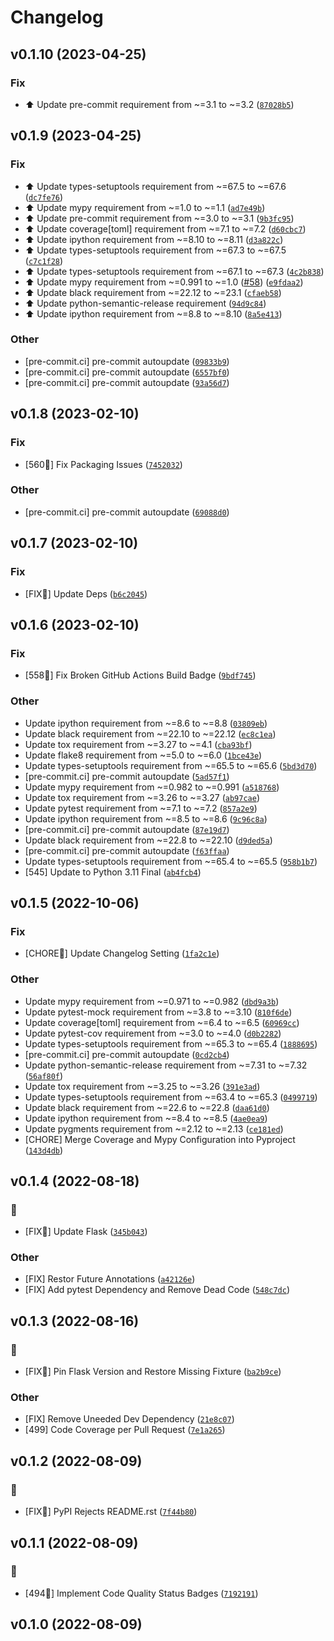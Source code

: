 Changelog
=========

<!--next-version-placeholder-->

## v0.1.10 (2023-04-25)
### Fix
* :arrow_up: Update pre-commit requirement from ~=3.1 to ~=3.2 ([`87028b5`](https://github.com/cowofevil/pytest-flask-ligand/commit/87028b5c8d7197d8ac51ff962f5ef4c156fe1283))

## v0.1.9 (2023-04-25)
### Fix
* :arrow_up: Update types-setuptools requirement from ~=67.5 to ~=67.6 ([`dc7fe76`](https://github.com/cowofevil/pytest-flask-ligand/commit/dc7fe76654bf21e3f70ca76e7a7543f875135a55))
* :arrow_up: Update mypy requirement from ~=1.0 to ~=1.1 ([`ad7e49b`](https://github.com/cowofevil/pytest-flask-ligand/commit/ad7e49bc94d75244f70559e42328a5c85d1aaf7e))
* :arrow_up: Update pre-commit requirement from ~=3.0 to ~=3.1 ([`9b3fc95`](https://github.com/cowofevil/pytest-flask-ligand/commit/9b3fc95a0015d54ef9bc77da7b98215b69be52ef))
* :arrow_up: Update coverage[toml] requirement from ~=7.1 to ~=7.2 ([`d60cbc7`](https://github.com/cowofevil/pytest-flask-ligand/commit/d60cbc77f92e360f8df731c5af51a1006543c8a4))
* :arrow_up: Update ipython requirement from ~=8.10 to ~=8.11 ([`d3a822c`](https://github.com/cowofevil/pytest-flask-ligand/commit/d3a822c4425411eec5ef23579c68d96b820b5fff))
* :arrow_up: Update types-setuptools requirement from ~=67.3 to ~=67.5 ([`c7c1f28`](https://github.com/cowofevil/pytest-flask-ligand/commit/c7c1f28d40b2ac7c507c4ae21b0df69d44563b3b))
* :arrow_up: Update types-setuptools requirement from ~=67.1 to ~=67.3 ([`4c2b838`](https://github.com/cowofevil/pytest-flask-ligand/commit/4c2b838f1cc5f8a254a9da1d3c98ae8416b3c58d))
* :arrow_up: Update mypy requirement from ~=0.991 to ~=1.0 ([#58](https://github.com/cowofevil/pytest-flask-ligand/issues/58)) ([`e9fdaa2`](https://github.com/cowofevil/pytest-flask-ligand/commit/e9fdaa2e05e74327e224a3a8209643d95785d257))
* :arrow_up: Update black requirement from ~=22.12 to ~=23.1 ([`cfaeb58`](https://github.com/cowofevil/pytest-flask-ligand/commit/cfaeb58bd937e4459a5ea03d2100dc3874574790))
* :arrow_up: Update python-semantic-release requirement ([`94d9c84`](https://github.com/cowofevil/pytest-flask-ligand/commit/94d9c847332b2624a5feab72a0636b23fcdf499e))
* :arrow_up: Update ipython requirement from ~=8.8 to ~=8.10 ([`8a5e413`](https://github.com/cowofevil/pytest-flask-ligand/commit/8a5e413aefa41eff25d580a0339277adae6ccbb1))

### Other
* [pre-commit.ci] pre-commit autoupdate ([`09833b9`](https://github.com/cowofevil/pytest-flask-ligand/commit/09833b96d8d2d0e762da4db01db3d68319f9298f))
* [pre-commit.ci] pre-commit autoupdate ([`6557bf0`](https://github.com/cowofevil/pytest-flask-ligand/commit/6557bf044b339bd7ccd33b2b66382a51779f8dbf))
* [pre-commit.ci] pre-commit autoupdate ([`93a56d7`](https://github.com/cowofevil/pytest-flask-ligand/commit/93a56d79c5eba8ee4b567e576c9482e403d0b6b1))

## v0.1.8 (2023-02-10)
### Fix
* [560:robot:] Fix Packaging Issues ([`7452032`](https://github.com/cowofevil/pytest-flask-ligand/commit/74520324358a4dd63f5a264c4fd02c9c7472f4d7))

### Other
* [pre-commit.ci] pre-commit autoupdate ([`69088d0`](https://github.com/cowofevil/pytest-flask-ligand/commit/69088d003b39fe0b568199798cc2a2f65fcc01d4))

## v0.1.7 (2023-02-10)
### Fix
* [FIX:robot:] Update Deps ([`b6c2045`](https://github.com/cowofevil/pytest-flask-ligand/commit/b6c204528ce95876430275d7f2528c2998f937b7))

## v0.1.6 (2023-02-10)
### Fix
* [558:robot:] Fix Broken GitHub Actions Build Badge ([`9bdf745`](https://github.com/cowofevil/pytest-flask-ligand/commit/9bdf7454e52ca76507c5f150ad4f46cd03db4d23))

### Other
* Update ipython requirement from ~=8.6 to ~=8.8 ([`03809eb`](https://github.com/cowofevil/pytest-flask-ligand/commit/03809ebb8e2d8f599c003e3a7ddf571ac0574777))
* Update black requirement from ~=22.10 to ~=22.12 ([`ec8c1ea`](https://github.com/cowofevil/pytest-flask-ligand/commit/ec8c1eaeff4b650802fa83f243e0144375fdc98c))
* Update tox requirement from ~=3.27 to ~=4.1 ([`cba93bf`](https://github.com/cowofevil/pytest-flask-ligand/commit/cba93bf3940c28b85852a635c2464383879a23a7))
* Update flake8 requirement from ~=5.0 to ~=6.0 ([`1bce43e`](https://github.com/cowofevil/pytest-flask-ligand/commit/1bce43e391b366a266d5a143bb57d619dabcc1b4))
* Update types-setuptools requirement from ~=65.5 to ~=65.6 ([`5bd3d70`](https://github.com/cowofevil/pytest-flask-ligand/commit/5bd3d7065403c2f68743d8058bb0993a745466f4))
* [pre-commit.ci] pre-commit autoupdate ([`5ad57f1`](https://github.com/cowofevil/pytest-flask-ligand/commit/5ad57f19d0e0047fb42db649052c82c3afb2bf15))
* Update mypy requirement from ~=0.982 to ~=0.991 ([`a518768`](https://github.com/cowofevil/pytest-flask-ligand/commit/a518768330af186676ca1a6b7ff850859f38f0bb))
* Update tox requirement from ~=3.26 to ~=3.27 ([`ab97cae`](https://github.com/cowofevil/pytest-flask-ligand/commit/ab97cae539b7f187f663ea2f36d5ef78d11d6967))
* Update pytest requirement from ~=7.1 to ~=7.2 ([`857a2e9`](https://github.com/cowofevil/pytest-flask-ligand/commit/857a2e91a80021ebc8c46a8004945516262bcf8b))
* Update ipython requirement from ~=8.5 to ~=8.6 ([`9c96c8a`](https://github.com/cowofevil/pytest-flask-ligand/commit/9c96c8a67692c66906565caafc119e94a9bfc6a8))
* [pre-commit.ci] pre-commit autoupdate ([`87e19d7`](https://github.com/cowofevil/pytest-flask-ligand/commit/87e19d7fefeb13fb5367e1e2c51a3c0d06d5c991))
* Update black requirement from ~=22.8 to ~=22.10 ([`d9ded5a`](https://github.com/cowofevil/pytest-flask-ligand/commit/d9ded5ae2225ea81013c41eab8b7059b53118f8d))
* [pre-commit.ci] pre-commit autoupdate ([`f63ffaa`](https://github.com/cowofevil/pytest-flask-ligand/commit/f63ffaa6f80bc2db4d4dbda54f979d5c1b1f53a6))
* Update types-setuptools requirement from ~=65.4 to ~=65.5 ([`958b1b7`](https://github.com/cowofevil/pytest-flask-ligand/commit/958b1b7d5175c301c344d4726618aba68b574500))
* [545] Update to Python 3.11 Final ([`ab4fcb4`](https://github.com/cowofevil/pytest-flask-ligand/commit/ab4fcb45ee45f60dc6e051b4a45f12235945fe5c))

## v0.1.5 (2022-10-06)
### Fix
* [CHORE:robot:] Update Changelog Setting ([`1fa2c1e`](https://github.com/cowofevil/pytest-flask-ligand/commit/1fa2c1e036f205818618d1a8e8b04f6c02e11dcd))

### Other
* Update mypy requirement from ~=0.971 to ~=0.982 ([`dbd9a3b`](https://github.com/cowofevil/pytest-flask-ligand/commit/dbd9a3bd1cc9e3c429d67480498b971a67e295b3))
* Update pytest-mock requirement from ~=3.8 to ~=3.10 ([`810f6de`](https://github.com/cowofevil/pytest-flask-ligand/commit/810f6de11eeed3b8dc951350cd091a9757457375))
* Update coverage[toml] requirement from ~=6.4 to ~=6.5 ([`60969cc`](https://github.com/cowofevil/pytest-flask-ligand/commit/60969ccd43a879f52cb2cdf5d1ed06781acd3227))
* Update pytest-cov requirement from ~=3.0 to ~=4.0 ([`d0b2282`](https://github.com/cowofevil/pytest-flask-ligand/commit/d0b2282d4a89e06471a83b42378d1decbfbb1b8d))
* Update types-setuptools requirement from ~=65.3 to ~=65.4 ([`1888695`](https://github.com/cowofevil/pytest-flask-ligand/commit/1888695a793b5ebdfc59a70dec6c104427a2dfd5))
* [pre-commit.ci] pre-commit autoupdate ([`0cd2cb4`](https://github.com/cowofevil/pytest-flask-ligand/commit/0cd2cb4f8573afba9b2aad43e5e95b5be1848171))
* Update python-semantic-release requirement from ~=7.31 to ~=7.32 ([`56af80f`](https://github.com/cowofevil/pytest-flask-ligand/commit/56af80f2a6e9254ac653f93765651c67f799f3b5))
* Update tox requirement from ~=3.25 to ~=3.26 ([`391e3ad`](https://github.com/cowofevil/pytest-flask-ligand/commit/391e3ade31127146960f67622aca8d40d25bca28))
* Update types-setuptools requirement from ~=63.4 to ~=65.3 ([`0499719`](https://github.com/cowofevil/pytest-flask-ligand/commit/04997195efaafd1c675fc250114cbb01416e4be5))
* Update black requirement from ~=22.6 to ~=22.8 ([`daa61d0`](https://github.com/cowofevil/pytest-flask-ligand/commit/daa61d0bc82ae91b6d2f6cca41639ac2b8767daa))
* Update ipython requirement from ~=8.4 to ~=8.5 ([`4ae0ea9`](https://github.com/cowofevil/pytest-flask-ligand/commit/4ae0ea913893dedfadb989a8f476eed28e2e7271))
* Update pygments requirement from ~=2.12 to ~=2.13 ([`ce181ed`](https://github.com/cowofevil/pytest-flask-ligand/commit/ce181ed7aefed7c5e7e57247d836e3ee20840668))
* [CHORE] Merge Coverage and Mypy Configuration into Pyproject ([`143d4db`](https://github.com/cowofevil/pytest-flask-ligand/commit/143d4db49401df8b585a1e6838e32296caabc9c3))

## v0.1.4 (2022-08-18)
### :robot:
* [FIX:robot:] Update Flask ([`345b043`](https://github.com/cowofevil/pytest-flask-ligand/commit/345b0439e90ddc49e93e21361fd260c990300efd))

### Other
* [FIX] Restor Future Annotations ([`a42126e`](https://github.com/cowofevil/pytest-flask-ligand/commit/a42126ec8ac9d818a380726fb61be9c714e3a00e))
* [FIX] Add pytest Dependency and Remove Dead Code ([`548c7dc`](https://github.com/cowofevil/pytest-flask-ligand/commit/548c7dc61eab7593cf066082910e03f60355b662))

## v0.1.3 (2022-08-16)
### :robot:
* [FIX:robot:] Pin Flask Version and Restore Missing Fixture ([`ba2b9ce`](https://github.com/cowofevil/pytest-flask-ligand/commit/ba2b9ce7f1eda94806d5b832c8f00249e76b8e80))

### Other
* [FIX] Remove Uneeded Dev Dependency ([`21e8c07`](https://github.com/cowofevil/pytest-flask-ligand/commit/21e8c07d32de1e259abcf31ff544bd989f35a36f))
* [499] Code Coverage per Pull Request ([`7e1a265`](https://github.com/cowofevil/pytest-flask-ligand/commit/7e1a265acb24af3867dd0e555838758a6dd5ffe4))

## v0.1.2 (2022-08-09)
### :robot:
* [FIX:robot:] PyPI Rejects README.rst ([`7f44b80`](https://github.com/cowofevil/pytest-flask-ligand/commit/7f44b80c49f5f91e93dc5251d657f0e6aa31a851))

## v0.1.1 (2022-08-09)
### :robot:
* [494:robot:] Implement Code Quality Status Badges ([`7192191`](https://github.com/cowofevil/pytest-flask-ligand/commit/7192191bc30b03104eb2231bdce046e7a75cca65))

## v0.1.0 (2022-08-09)
